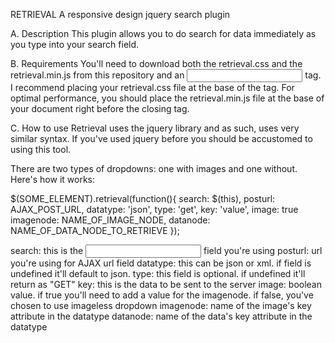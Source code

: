 RETRIEVAL
A responsive design jquery search plugin

A. Description
This plugin allows you to do search for data immediately as you type into your search field. 

B. Requirements
You'll need to download both the retrieval.css and the retrieval.min.js from this repository and an <input /> tag. I recommend placing your retrieval.css file at the base of the <head /> tag. For optimal performance, you should place the retrieval.min.js file at the base of your document right before the closing <body /> tag.

C. How to use
Retrieval uses the jquery library and as such, uses very similar syntax. If you've used jquery before you should be accustomed to using this tool.

There are two types of dropdowns: one with images and one without. Here's how it works:

$(SOME_ELEMENT).retrieval(function(){
  search: $(this),
  posturl: AJAX_POST_URL,
  datatype: 'json',
  type: 'get',
  key: 'value',
  image: true
  imagenode: NAME_OF_IMAGE_NODE,
  datanode: NAME_OF_DATA_NODE_TO_RETRIEVE
});

search: this is the <input /> field you're using
posturl: url you're using for AJAX url field
datatype: this can be json or xml. if field is undefined it'll default to json.
type: this field is optional. if undefined it'll return as "GET"
key: this is the data to be sent to the server
image: boolean value. if true you'll need to add a value for the imagenode. if false, you've chosen to use imageless dropdown
imagenode: name of the image's key attribute in the datatype
datanode: name of the data's key attribute in the datatype

